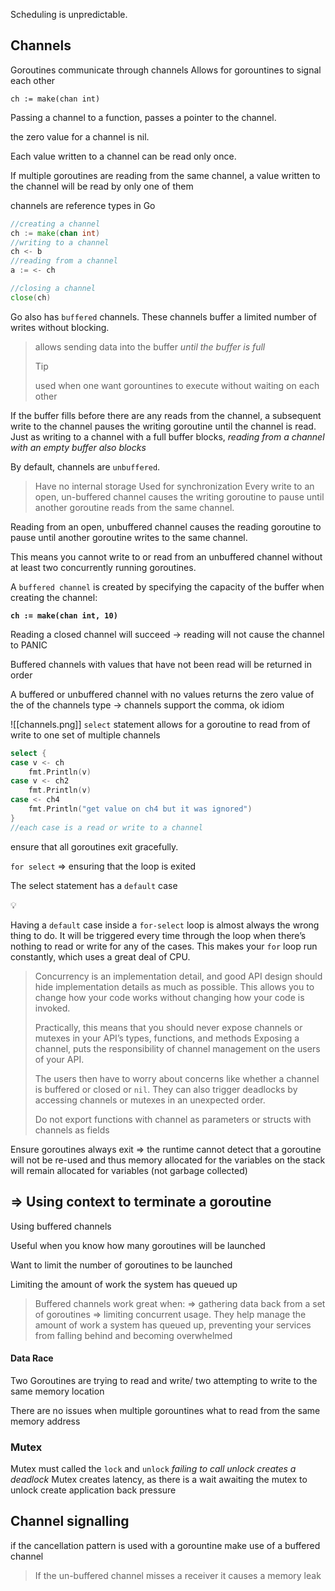 Scheduling is unpredictable.
## Channels

Goroutines communicate through channels Allows for gorountines to signal each other

`ch := make(chan int)`

Passing a channel to a function, passes a pointer to the channel.

the zero value for a channel is nil.

Each value written to a channel can be read only once.

If multiple goroutines are reading from the same channel, a value written to the channel will be read by only one of them

channels are reference types in Go

```go
//creating a channel
ch := make(chan int)
//writing to a channel
ch <- b
//reading from a channel
a := <- ch

//closing a channel
close(ch)
```

Go also has `buffered` channels.
These channels buffer a limited number of writes without blocking. 

> allows sending data into the buffer _until the buffer is full_
> >[!tip]
> >used when one want gorountines to execute without waiting on each other

If the buffer fills before there are any reads from the channel, a subsequent write to the channel pauses the writing goroutine until the channel is read. Just as writing to a channel with a full buffer blocks, _reading from a channel with an empty buffer also blocks_

By default, channels are `unbuffered`.
> Have no internal storage
> Used for synchronization
   Every write to an open, un-buffered channel causes the writing goroutine to pause until another goroutine reads from the same channel.

Reading from an open, unbuffered channel causes the reading goroutine to pause until another goroutine writes to the same channel.

This means you cannot write to or read from an unbuffered channel without at least two concurrently running goroutines.

A `buffered channel` is created by specifying the capacity of the buffer when creating the channel:

**`ch := make(chan int, 10)`**

Reading a closed channel will succeed -> reading will not cause the channel to PANIC

Buffered channels with values that have not been read will be returned in order

A buffered or unbuffered channel with no values returns the zero value of the of the channels type
	-> channels support the comma, ok idiom


![[channels.png]]
`select` statement allows for a goroutine to read from of write to one set of multiple channels

```go
select {
case v <- ch
	fmt.Println(v)
case v <- ch2
	fmt.Println(v)
case <- ch4
	fmt.Println("get value on ch4 but it was ignored")
}
//each case is a read or write to a channel
```

ensure that all goroutines exit gracefully.

`for select` ⇒ ensuring that the loop is exited

The select statement has a `default` case

<aside> 💡

Having a `default` case inside a `for-select` loop is almost always the wrong thing to do. It will be triggered every time through the loop when there’s nothing to read or write for any of the cases. This makes your `for` loop run constantly, which uses a great deal of CPU.

</aside>

> Concurrency is an implementation detail, and good API design should hide implementation details as much as possible. This allows you to change how your code works without changing how your code is invoked.
> 
> Practically, this means that you should never expose channels or mutexes in your API’s types, functions, and methods Exposing a channel, puts the responsibility of channel management on the users of your API.
> 
> The users then have to worry about concerns like whether a channel is buffered or closed or `nil`. They can also trigger deadlocks by accessing channels or mutexes in an unexpected order.
> 
> Do not export functions with channel as parameters or structs with channels as fields
 
Ensure goroutines always exit ⇒ the runtime cannot detect that a goroutine will not be re-used and thus memory allocated for the variables on the stack will remain allocated for variables (not garbage collected)

## => Using context to terminate a goroutine

Using buffered channels

Useful when you know how many goroutines will be launched

Want to limit the number of goroutines to be launched

Limiting the amount of work the system has queued up

> Buffered channels work great when: ⇒ gathering data back from a set of goroutines ⇒ limiting concurrent usage. They help manage the amount of work a system has queued up, preventing your services from falling behind and becoming overwhelmed



#### Data Race
Two Goroutines are trying to read and write/ two attempting to write to the same memory location

There are no issues when multiple gorountines what to read from the same memory address



### Mutex

Mutex must called the `lock`  and `unlock`
	_failing to call unlock creates a deadlock_
Mutex creates latency, as there is a wait awaiting the mutex to unlock create application back pressure




## Channel signalling 

if the cancellation pattern is used with a gorountine make use of a buffered channel
> If the un-buffered channel misses a receiver it causes a memory leak